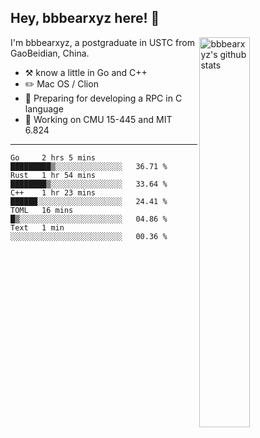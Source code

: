 ## Hey, bbbearxyz here! :wave:

<img align="right" alt="bbbearxyz's github stats" width="40%" src="https://github-readme-stats.vercel.app/api?username=bbbearxyz&show_icons=true">

I'm bbbearxyz, a postgraduate in USTC from GaoBeidian, China.

-   :hammer_and_pick:    know a little in Go and C++
-   :pencil2: Mac OS / Clion
-   :seedling: Preparing for developing a RPC in C language 
-   :thinking: Working on CMU 15-445 and MIT 6.824
---
<!--START_SECTION:waka-->
```text
Go     2 hrs 5 mins    █████████▒░░░░░░░░░░░░░░░   36.71 % 
Rust   1 hr 54 mins    ████████▒░░░░░░░░░░░░░░░░   33.64 % 
C++    1 hr 23 mins    ██████░░░░░░░░░░░░░░░░░░░   24.41 % 
TOML   16 mins         █▒░░░░░░░░░░░░░░░░░░░░░░░   04.86 % 
Text   1 min           ░░░░░░░░░░░░░░░░░░░░░░░░░   00.36 % 
```
<!--END_SECTION:waka-->
